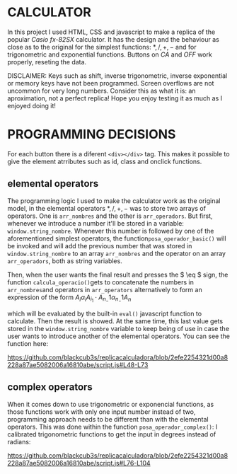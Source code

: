# CALCULATOR

In this project I used HTML, CSS and javascript to make a replica of the popular *Casio fx-82SX* calculator. It has the design and the behaviour as close as to the original for the simplest functions: $*, /, +, -$ and for trigonometric and exponential functions. Buttons on *CA* and *OFF* work properly, reseting the data. 

DISCLAIMER: Keys such as shift, inverse trigonometric, inverse exponential or memory keys have not been programmed. Screen overflows are not uncommon for very long numbers. Consider this as what it is: an aproximation, not a perfect replica! Hope you enjoy testing it as much
as I enjoyed doing it!

# PROGRAMMING DECISIONS

For each button there is a diferent `<div></div>` tag. This makes it possible to give the element atrributes such as id, class and onclick functions.

## elemental operators

The programming logic I used to make the calculator work as the original model, in the elemental operators $*, /, +, -$ was to store two arrays of operators. One is `arr_nombres` and the other is `arr_operadors`. But first, whenever we introduce a number it'll be stored in a variable: `window.string_nombre`. Whenever this number is followed by one of the aforementioned simplest operators, the function`posa_operador_basic()` will be invoked and will add the previous number that was stored in `window.string_nombre` to an array `arr_nombres` and the operator on an array `arr_operadors`, both as string variables.

Then, when the user wants the final result and presses the $ \eq $ sign, the function `calcula_operacio()`gets to concatenate the numbers in `arr_nombres`and operators in `arr_operators` alternatively to form an expression of the form  $A_i \alpha_i A_i_1 \cdot  A_n_-1 \alpha_n_-1 A_n$

 which will be evaluated by the built-in `eval()` javascript function to calculate. Then the result is showed. At the same time, this last value gets stored in the `window.string_nombre` variable to keep being of use in case the user wants to introduce another of the elemental operators. You can see the function here:

https://github.com/blackcub3s/replicacalculadora/blob/2efe2254321d00a8228a87ae5082006a16810abe/script.js#L48-L73

## complex operators

When it comes down to use trigonometric or exponencial functions, as those functions work with only one input number instead of two, programming approach needs to be different than with the elemental operators. This was done within the function `posa_operador_complex()`: I calibrated trigonometric functions to get the input in degrees instead of radians:

https://github.com/blackcub3s/replicacalculadora/blob/2efe2254321d00a8228a87ae5082006a16810abe/script.js#L76-L104